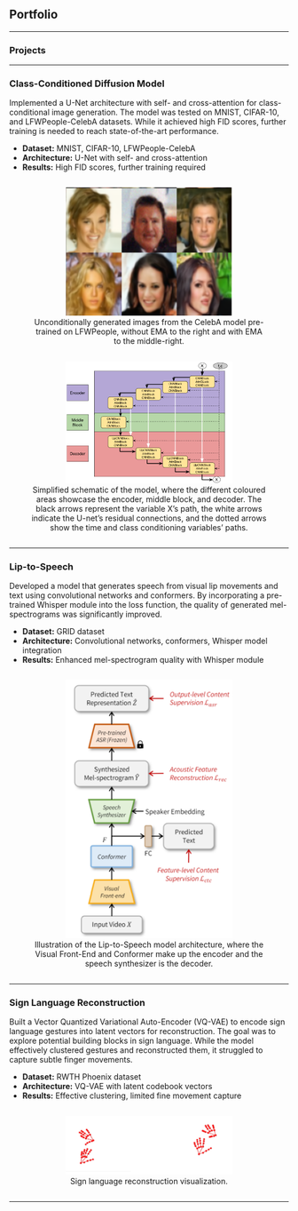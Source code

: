 ## Portfolio

---

### Projects

---

### Class-Conditioned Diffusion Model
<p>
  Implemented a U-Net architecture with self- and cross-attention for class-conditional image generation. The model was tested on MNIST, CIFAR-10, and LFWPeople-CelebA datasets. While it achieved high FID scores, further training is needed to reach state-of-the-art performance.
</p>
<ul>
  <li><b>Dataset:</b> MNIST, CIFAR-10, LFWPeople-CelebA</li>
  <li><b>Architecture:</b> U-Net with self- and cross-attention</li>
  <li><b>Results:</b> High FID scores, further training required</li>
</ul>
<div style="text-align:center;">
  <figure style="display: inline-block; text-align: center;">
    <img src="images/people_img.png?raw=true" alt="Generated images from the diffusion model" width="300"/>
    <figcaption>Unconditionally generated images from the CelebA model pre-trained on LFWPeople, without EMA to the right and with EMA to the middle-right.</figcaption>
  </figure>
  
  <figure style="display: inline-block; text-align: center;">
    <img src="images/DDPM_final_arch.png?raw=true" alt="U-Net architecture of diffusion model" width="300"/>
    <figcaption>Simplified schematic of the model, where the different coloured areas showcase the encoder, middle block, and decoder. The black arrows represent the variable X’s path, the white arrows indicate the U-net’s residual connections, and the dotted arrows show the time and class conditioning variables’ paths.</figcaption>
  </figure>
</div>

---

### Lip-to-Speech
<p>
  Developed a model that generates speech from visual lip movements and text using convolutional networks and conformers. By incorporating a pre-trained Whisper module into the loss function, the quality of generated mel-spectrograms was significantly improved.
</p>
<ul>
  <li><b>Dataset:</b> GRID dataset</li>
  <li><b>Architecture:</b> Convolutional networks, conformers, Whisper model integration</li>
  <li><b>Results:</b> Enhanced mel-spectrogram quality with Whisper module</li>
</ul>
<div style="text-align:center;">
  <figure style="display: inline-block; text-align: center;">
    <img src="images/Lip_to_Speech_arch.png?raw=true" alt="Lip to Speech model architecture" width="300"/>
    <figcaption>Illustration of the Lip-to-Speech model architecture, where the Visual Front-End and Conformer make up the encoder and the speech synthesizer is the decoder.</figcaption>
  </figure>
</div>

---

### Sign Language Reconstruction
<p>
  Built a Vector Quantized Variational Auto-Encoder (VQ-VAE) to encode sign language gestures into latent vectors for reconstruction. The goal was to explore potential building blocks in sign language. While the model effectively clustered gestures and reconstructed them, it struggled to capture subtle finger movements.
</p>
<ul>
  <li><b>Dataset:</b> RWTH Phoenix dataset</li>
  <li><b>Architecture:</b> VQ-VAE with latent codebook vectors</li>
  <li><b>Results:</b> Effective clustering, limited fine movement capture</li>
</ul>
<div style="text-align:center;">
  <figure style="display: inline-block; text-align: center;">
    <img src="images/sign_language_rec.png?raw=true" alt="Sign language reconstruction visualization" width="300"/>
    <figcaption>Sign language reconstruction visualization.</figcaption>
  </figure>
</div>

---
